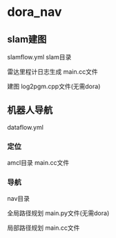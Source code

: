 # dora_nav

## slam建图
slamflow.yml
slam目录

雷达里程计日志生成 main.cc文件

建图  log2pgm.cpp文件(无需dora)


## 机器人导航
dataflow.yml
### 定位
amcl目录 main.cc文件
### 导航
nav目录

全局路径规划 main.py文件(无需dora)

局部路径规划 main.cc文件
